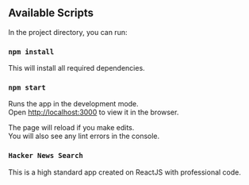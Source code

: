 ## Available Scripts

In the project directory, you can run:

### `npm install`

This will install all required dependencies.

### `npm start`
Runs the app in the development mode.\
Open [http://localhost:3000](http://localhost:3000) to view it in the browser.

The page will reload if you make edits.\
You will also see any lint errors in the console.

### `Hacker News Search`
This is a high standard app created on ReactJS with professional code.
